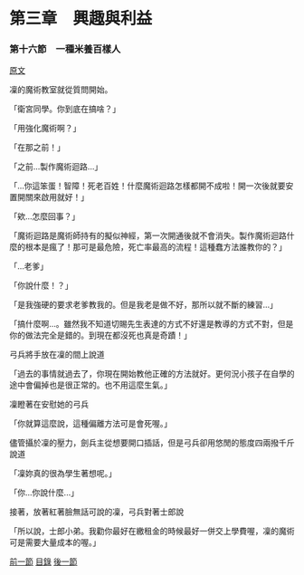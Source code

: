 第三章　興趣與利益
====

### 第十六節　一種米養百樣人

[原文](https://syosetu.org/novel/42788/19.html)

凜的魔術教室就從質問開始。

「衛宮同學。你到底在搞啥？」

「用強化魔術啊？」

「在那之前！」

「之前...製作魔術迴路...」

「...你這笨蛋！智障！死老百姓！什麼魔術迴路怎樣都開不成啦！開一次後就要安置開關來啟用就好！」

「欸...怎麼回事？」

「魔術迴路是魔術師持有的擬似神經，第一次開通後就不會消失。製作魔術迴路什麼的根本是瘋了！那可是最危險，死亡率最高的流程！這種蠢方法誰教你的？」

「...老爹」

「你說什麼！？」

「是我強硬的要求老爹教我的。但是我老是做不好，那所以就不斷的練習...」

「搞什麼啊...。雖然我不知道切賜先生表達的方式不好還是教導的方式不對，但是你的做法完全是錯的。到現在都沒死也真是奇蹟！」

弓兵將手放在凜的間上說道

「過去的事情就過去了，你現在開始教他正確的方法就好。更何況小孩子在自學的途中會偏掉也是很正常的。也不用這麼生氣。」

凜瞪著在安慰她的弓兵

「你就算這麼說，這種偏離方法可是會死喔。」

儘管攝於凜的壓力，劍兵主從想要開口插話，但是弓兵卻用悠閒的態度四兩撥千斤說道

「凜妳真的很為學生著想呢。」

「你...你說什麼...」

接著，放著紅著臉無話可說的凜，弓兵對著士郎說

「所以說，士郎小弟。我勸你最好在繳租金的時候最好一併交上學費喔，凜的魔術可是需要大量成本的喔。」

[前一節](./0315.md)
[目錄](../README.md)
[後一節](./0317.md)
